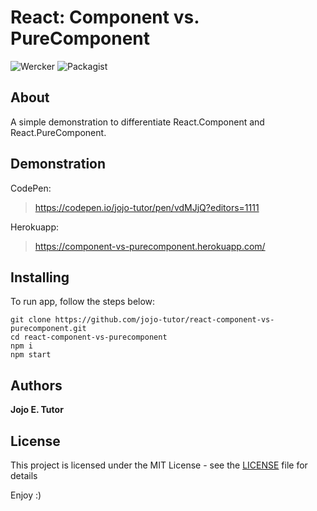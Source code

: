 # React: Component vs. PureComponent
![Wercker](https://img.shields.io/wercker/ci/wercker/docs.svg)
![Packagist](https://img.shields.io/packagist/l/doctrine/orm.svg)

## About
A simple demonstration to differentiate React.Component and React.PureComponent.

## Demonstration
CodePen:
 > https://codepen.io/jojo-tutor/pen/vdMJjQ?editors=1111

Herokuapp:
 > https://component-vs-purecomponent.herokuapp.com/

## Installing
To run app, follow the steps below:

```
git clone https://github.com/jojo-tutor/react-component-vs-purecomponent.git
cd react-component-vs-purecomponent
npm i
npm start
```

## Authors
**Jojo E. Tutor**

## License
This project is licensed under the MIT License - see the [LICENSE](LICENSE) file for details

Enjoy :)
